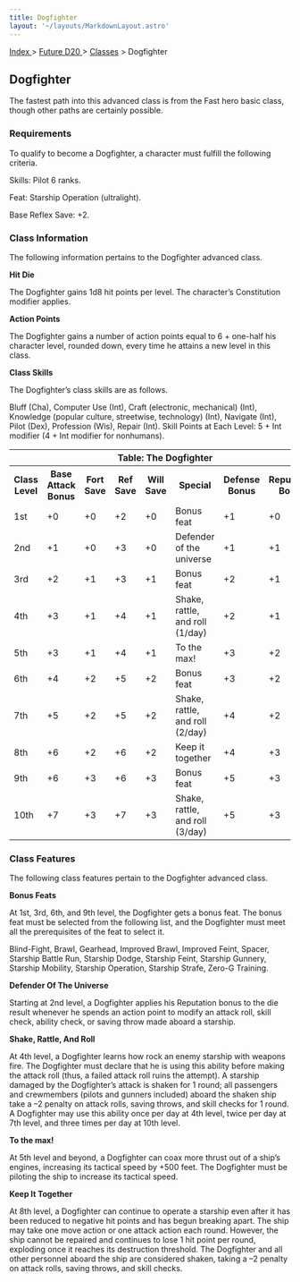 ```yaml
---
title: Dogfighter
layout: '~/layouts/MarkdownLayout.astro'
---
```


[ Index ](/) > [ Future D20 ](/future.d20.srd) > [Classes](/future.d20.srd/classes) > Dogfighter

## Dogfighter

The fastest path into this advanced class is from the Fast hero basic class,
though other paths are certainly possible.

### Requirements

To qualify to become a Dogfighter, a character must fulfill the following
criteria.

Skills: Pilot 6 ranks.

Feat: Starship Operation (ultralight).

Base Reflex Save: +2.

### Class Information

The following information pertains to the Dogfighter advanced class.

**Hit Die**

The Dogfighter gains 1d8 hit points per level. The character’s Constitution
modifier applies.

**Action Points**

The Dogfighter gains a number of action points equal to 6 + one-half his
character level, rounded down, every time he attains a new level in this
class.

**Class Skills**

The Dogfighter’s class skills are as follows.

Bluff (Cha), Computer Use (Int), Craft (electronic, mechanical) (Int),
Knowledge (popular culture, streetwise, technology) (Int), Navigate (Int),
Pilot (Dex), Profession (Wis), Repair (Int). Skill Points at Each Level: 5 +
Int modifier (4 + Int modifier for nonhumans).


<table> <tr><th colspan="9">Table: The Dogfighter</th></tr> <tr><th>Class Level</th><th>Base Attack Bonus</th><th>Fort Save</th><th>Ref Save</th><th>Will Save</th><th>Special</th><th>Defense Bonus</th><th>Reputation Bonus</th></tr> <tr><td>1st</td><td>+0</td><td>+0</td><td>+2</td><td>+0</td><td>Bonus feat</td><td>+1</td><td>+0</td></tr> <tr class="shaded"><td>2nd</td><td>+1</td><td>+0</td><td>+3</td><td>+0</td><td>Defender of the universe</td><td>+1</td><td>+1</td></tr> <tr><td>3rd</td><td>+2</td><td>+1</td><td>+3</td><td>+1</td><td>Bonus feat</td><td>+2</td><td>+1</td></tr> <tr class="shaded"><td>4th</td><td>+3</td><td>+1</td><td>+4</td><td>+1</td><td>Shake, rattle, and roll (1/day)</td><td>+2</td><td>+1</td></tr> <tr><td>5th</td><td>+3</td><td>+1</td><td>+4</td><td>+1</td><td>To the max!</td><td>+3</td><td>+2</td></tr> <tr class="shaded"><td>6th</td><td>+4</td><td>+2</td><td>+5</td><td>+2</td><td>Bonus feat</td><td>+3</td><td>+2</td></tr> <tr><td>7th</td><td>+5</td><td>+2</td><td>+5</td><td>+2</td><td>Shake, rattle, and roll (2/day)</td><td>+4</td><td>+2</td></tr> <tr class="shaded"><td>8th</td><td>+6</td><td>+2</td><td>+6</td><td>+2</td><td>Keep it together</td><td>+4</td><td>+3</td></tr> <tr><td>9th</td><td>+6</td><td>+3</td><td>+6</td><td>+3</td><td>Bonus feat</td><td>+5</td><td>+3</td></tr> <tr class="shaded"><td>10th</td><td>+7</td><td>+3</td><td>+7</td><td>+3</td><td>Shake, rattle, and roll (3/day)</td><td>+5</td><td>+3</td></tr> </table>


### Class Features

The following class features pertain to the Dogfighter advanced class.

**Bonus Feats**

At 1st, 3rd, 6th, and 9th level, the Dogfighter gets a bonus feat. The bonus
feat must be selected from the following list, and the Dogfighter must meet
all the prerequisites of the feat to select it.

Blind-Fight, Brawl, Gearhead, Improved Brawl, Improved Feint, Spacer, Starship
Battle Run, Starship Dodge, Starship Feint, Starship Gunnery, Starship
Mobility, Starship Operation, Starship Strafe, Zero-G Training.

**Defender Of The Universe**

Starting at 2nd level, a Dogfighter applies his Reputation bonus to the die
result whenever he spends an action point to modify an attack roll, skill
check, ability check, or saving throw made aboard a starship.

**Shake, Rattle, And Roll**

At 4th level, a Dogfighter learns how rock an enemy starship with weapons
fire. The Dogfighter must declare that he is using this ability before making
the attack roll (thus, a failed attack roll ruins the attempt). A starship
damaged by the Dogfighter’s attack is shaken for 1 round; all passengers and
crewmembers (pilots and gunners included) aboard the shaken ship take a –2
penalty on attack rolls, saving throws, and skill checks for 1 round. A
Dogfighter may use this ability once per day at 4th level, twice per day at
7th level, and three times per day at 10th level.

**To the max!**

At 5th level and beyond, a Dogfighter can coax more thrust out of a ship’s
engines, increasing its tactical speed by +500 feet. The Dogfighter must be
piloting the ship to increase its tactical speed.

**Keep It Together**

At 8th level, a Dogfighter can continue to operate a starship even after it
has been reduced to negative hit points and has begun breaking apart. The ship
may take one move action or one attack action each round. However, the ship
cannot be repaired and continues to lose 1 hit point per round, exploding once
it reaches its destruction threshold. The Dogfighter and all other personnel
aboard the ship are considered shaken, taking a –2 penalty on attack rolls,
saving throws, and skill checks.

